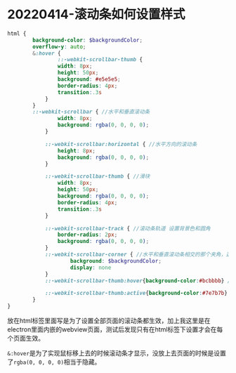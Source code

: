 # 20220414-滚动条如何设置样式

```scss
html {
		background-color: $backgroundColor;
		overflow-y: auto;
		&:hover {
				::-webkit-scrollbar-thumb {
				width: 8px;
				height: 50px;
				background: #e5e5e5;
				border-radius: 4px;
				transition:.3s
			}
		}
		::-webkit-scrollbar { //水平和垂直滚动条
				width: 8px;
				background: rgba(0, 0, 0, 0);
			}

			::-webkit-scrollbar:horizontal { //水平方向的滚动条
				height: 8px;
				background: rgba(0, 0, 0, 0);
			}

			::-webkit-scrollbar-thumb { //滑块
				width: 8px;
				height: 50px;
				background: rgba(0, 0, 0, 0);
				border-radius: 4px;
				transition:.3s
			}

			::-webkit-scrollbar-track { //滚动条轨道 设置背景色和圆角
				border-radius: 2px;
				background: rgba(0, 0, 0, 0);
			}
			::-webkit-scrollbar-corner { //水平和垂直滚动条相交的那个夹角，这里设置了隐藏
					background: $backgroundColor;
					display: none
			}
			::-webkit-scrollbar-thumb:hover{background-color:#bcbbbb} //鼠标放到滑块上的颜色

			::-webkit-scrollbar-thumb:active{background-color:#7e7b7b} //鼠标拖动滑块时的颜色
		}
}
```

放在html标签里面写是为了设置全部页面的滚动条都生效，加上我这里是在electron里面内嵌的webview页面，测试后发现只有在html标签下设置才会在每个页面生效。

`&:hover`是为了实现鼠标移上去的时候滚动条才显示，没放上去页面的时候是设置了`rgba(0, 0, 0, 0)`相当于隐藏。